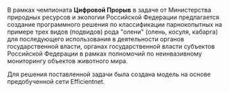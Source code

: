 В рамках чемпионата **Цифровой Прорыв** в задаче от Министерства природных ресурсов и экологии Российской Федерации предлагается создание программного решения по классификации парнокопытных на примере трех видов (подвидов) рода "олени" (олень, косуля, кабарга) для последующего использования в деятельности органов государственной власти, органах государственной власти субъектов Российской Федерации в рамках полномочий по неинвазивному мониторингу объектов животного мира.

Для решения поставленной задачи была создана модель на основе предобученной сети Efficientnet.
